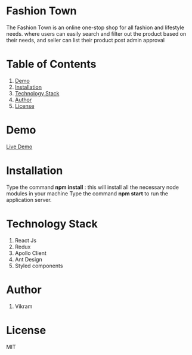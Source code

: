 # Fashion Town

The Fashion Town is an online one-stop shop for all fashion and lifestyle needs. where users can easily search and filter out the product based on their needs, and seller can list their product post admin approval


# Table of Contents

1. [Demo](#demo)
2. [Installation](#installation)
3. [Technology Stack](#technology-stack)
4. [Author](#author)
5. [License](#license)


# Demo
[Live Demo](https://fashion-town.netlify.app/)



# Installation

Type the command **npm install**  : this will install all the necessary node modules in your machine
Type the command **npm start** to run the application server.


# Technology Stack

1. React Js 
2. Redux 
3. Apollo Client 
4. Ant Design
5. Styled components

# Author
1. Vikram

# License
  MIT



